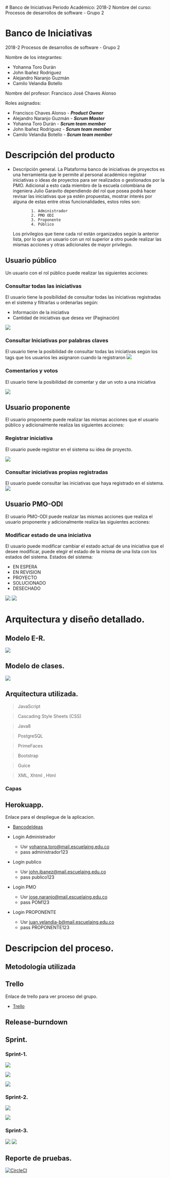 
﻿# Banco de Iniciativas
Periodo Académico: 2018-2
Nombre del curso: Procesos de desarrollos de software - Grupo 2

# Banco de Iniciativas
2018-2
Procesos de desarrollos de software - Grupo 2

Nombre de los integrantes:

 - Yohanna Toro Durán
 - John Ibañez Rodriguez	
 - Alejandro Naranjo Guzmán
 - Camilo Velandia Botello


Nombre del profesor: Francisco José Chaves Alonso


Roles asignados:
	
 - Francisco Chaves Alonso - ***Product Owner***
 - Alejandro Naranjo Guzmán -  ***Scrum Master***
 - Yohanna Toro Durán -   ***Scrum team member***
 - John Ibañez Rodriguez  - 	 ***Scrum team member***
 -  Camilo Velandia Botello -  ***Scrum team member***


	

# Descripción del producto

-   Descripción general.
	    La Plataforma banco de iniciativas de proyectos es una herramienta que le permite al personal académico registrar iniciativas o ideas de proyectos para ser realizados o gestionados por la PMO. Adicional a esto cada miembro de la escuela colombiana de ingeniera Julio Garavito dependiendo del rol que posea podrá hacer revisar las iniciativas que ya estén propuestas, mostrar interés por alguna de estas entre otras funcionalidades, estos roles son:
	    
				1. Administrador
				2. PMO ODI
				3. Proponente
				4. Público	    
				
	Los privilegios que tiene cada rol están organizados según la anterior lista, por lo que un usuario con un rol superior a otro puede realizar las mismas acciones y otras adicionales de mayor privilegio.
	
## Usuario público

Un usuario con el rol público puede realizar las siguientes acciones:

### Consultar todas las iniciativas
El usuario tiene la posibilidad de consultar todas las iniciativas registradas en el sistema y filtrarlas u ordenarlas según:

 - Información de la iniciativa
- Cantidad de iniciativas que desea ver (Paginación)

![](https://github.com/YohannaToro/Banco_De_Ideas/blob/master/images/ConsultarIniciativas.PNG)

### Consultar Iniciativas por palabras claves
El usuario tiene la posibilidad de consultar todas las iniciativas según los tags que los usuarios
les asignaron cuando la registraron
![](https://github.com/YohannaToro/Banco_De_Ideas/images/ConsultarIniciativasClaves.PNG)

### Comentarios y votos
El usuario tiene la posibilidad de comentar y dar un voto a una iniciativa

![](https://github.com/YohannaToro/Banco_De_Ideas/blob/master/images/LikesYComentariosIniciativas.PNG)

## Usuario proponente

El usuario proponente puede realizar las mismas acciones que el usuario público y adicionalmente realiza las siguientes acciones:
### Registrar iniciativa
El usuario puede registrar en el sistema su idea de proyecto.

![](https://github.com/YohannaToro/Banco_De_Ideas/blob/master/images/RegistroIniciativas.PNG)

### Consultar iniciativas propias registradas
El usuario puede consultar las iniciativas que haya registrado en el sistema.
![](https://github.com/YohannaToro/Banco_De_Ideas/images/ConsultarIniciativasPropias.PNG)

## Usuario PMO-ODI
El usuario PMO-ODI puede realizar las mismas acciones que realiza el usuario proponente y adicionalmente realiza las siguientes acciones:


### Modificar estado de una iniciativa
El usuario puede modificar cambiar el estado actual de una iniciativa que el desee modificar, puede elegir el estado de la misma de una lista con los estados del sistema.
Estados del sistema:

 - EN ESPERA
 - EN REVISION
 - PROYECTO
 - SOLUCIONADO
 - DESECHADO

![](https://github.com/YohannaToro/Banco_De_Ideas/blob/master/images/ModificarEstadoIniciativa.PNG)
![](https://github.com/YohannaToro/Banco_De_Ideas/blob/master/images/ModificarEstadoModal.PNG)




# Arquitectura y diseño detallado. 

## Modelo  E-R.

![](https://github.com/YohannaToro/Banco_De_Ideas/blob/master/images/BancoDeIniciativas-2018-12-08_10_27.png)

## Modelo de clases.

![](https://github.com/YohannaToro/Banco_De_Ideas/blob/master/images/ModeloClases.png)



## Arquitectura utilizada.

> JavaScript

> Cascading Style Sheets (CSS)

> Java8

> PostgreSQL

> PrimeFaces

> Bootstrap

> Guice

> XML, Xhtml , Html 

### Capas
 

## Herokuapp.
Enlace para el despliegue de la aplicacion.

* [BancodeIdeas](https://bancoideas.herokuapp.com/faces/index.xhtml)
* Login Administrador
  *  Usr yohanna.toro@mail.escuelaing.edu.co
  *  pass administrador123

* Login publico
  *  Usr john.ibanez@mail.escuelaing.edu.co
  *  pass publico123

* Login PMO
  *  Usr jose.naranjo@mail.escuelaing.edu.co
  *  pass POM123
* Login PROPONENTE
  *  Usr juan.velandia-b@mail.escuelaing.edu.co
  *  pass PROPONENTE123


# Descripcion del proceso.
## Metodología utilizada
## Trello
Enlace de trello para ver proceso del grupo.

* [Trello](https://trello.com/b/bK73jNjp/2018-2-proypdsw-hailyowis)

## Release-burndown
## Sprint.
### Sprint-1.

![](https://github.com/YohannaToro/Banco_De_Ideas/blob/master/images/s1.png)

![](https://github.com/YohannaToro/Banco_De_Ideas/blob/master/images/s1-2.png)

![](https://github.com/YohannaToro/Banco_De_Ideas/blob/master/images/BurndownChartSprint1.png)




### Sprint-2.
![](https://github.com/YohannaToro/Banco_De_Ideas/blob/master/images/s2.png)

![](https://github.com/YohannaToro/Banco_De_Ideas/blob/master/images/BurndownChartSprint2.png)

### Sprint-3.


![](https://github.com/YohannaToro/Banco_De_Ideas/blob/master/images/s3.png)
![](https://github.com/YohannaToro/Banco_De_Ideas/blob/master/images/BurndownChartSprint3.png)

## Reporte de pruebas.
[![CircleCI](https://circleci.com/gh/YohannaToro/Banco_De_Ideas.svg?style=svg)](https://circleci.com/gh/YohannaToro/Banco_De_Ideas)
